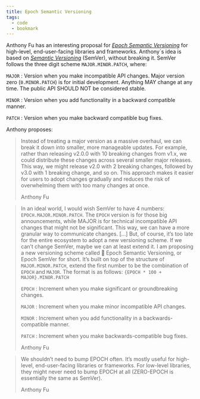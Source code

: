 ```yaml
---
title: Epoch Semantic Versioning
tags: 
  - code
  - bookmark
---
```

Anthony Fu has an interesting proposal for [<cite>Epoch Semantic Versioning</cite>](https://antfu.me/posts/epoch-semver) for high-level, end-user-facing libraries and frameworks. Anthony´s idea is based on [<cite>Semantic Versioning</cite>](https://semver.org) (SemVer), without breaking it. SemVer follows the three digit scheme `MAJOR.MINOR.PATCH`, where:

`MAJOR`
: Version when you make incompatible API changes. Major version zero (`0.MINOR.PATCH`) is for initial development. Anything MAY change at any time. The public API SHOULD NOT be considered stable.

`MINOR`
: Version when you add functionality in a backward compatible manner.

`PATCH`
: Version when you make backward compatible bug fixes.

Anthony proposes:

> Instead of treating a major version as a massive overhaul, we can break it down into smaller, more manageable updates. For example, rather than releasing v2.0.0 with 10 breaking changes from v1.x, we could distribute these changes across several smaller major releases. This way, we might release v2.0 with 2 breaking changes, followed by v3.0 with 1 breaking change, and so on. This approach makes it easier for users to adopt changes gradually and reduces the risk of overwhelming them with too many changes at once.
> <footer>Anthony Fu</footer>

> In an ideal world, I would wish SemVer to have 4 numbers: `EPOCH.MAJOR.MINOR.PATCH`. The `EPOCH` version is for those big announcements, while MAJOR is for technical incompatible API changes that might not be significant. This way, we can have a more granular way to communicate changes. […] But, of course, it’s too late for the entire ecosystem to adopt a new versioning scheme. If we can’t change SemVer, maybe we can at least extend it.  I am proposing a new versioning scheme called 🗿 Epoch Semantic Versioning, or Epoch SemVer for short. It’s built on top of the structure of `MAJOR.MINOR.PATCH`, extend the first number to be the combination of `EPOCH` and `MAJOR`. The format is as follows:
> `{EPOCH * 100 + MAJOR}.MINOR.PATCH`
> 
> `EPOCH`
> : Increment when you make significant or groundbreaking changes.
>
> `MAJOR`
> : Increment when you make minor incompatible API changes.
>
> `MINOR`
> : Increment when you add functionality in a backwards-compatible manner.
>
> `PATCH`
> : Increment when you make backwards-compatible bug fixes.
> <footer>Anthony Fu</footer>

> We shouldn’t need to bump EPOCH often. It’s mostly useful for high-level, end-user-facing libraries or frameworks. For low-level libraries, they might never need to bump EPOCH at all (ZERO-EPOCH is essentially the same as SemVer).
> <footer>Anthony Fu</footer>